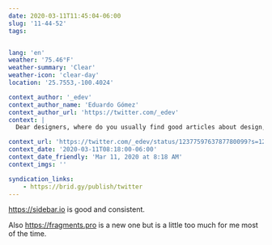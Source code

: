 ```yaml
---
date: 2020-03-11T11:45:04-06:00
slug: '11-44-52'
tags:


lang: 'en'
weather: '75.46°F'
weather-summary: 'Clear'
weather-icon: 'clear-day'
location: '25.7553,-100.4024'

context_author: '_edev'
context_author_name: 'Eduardo Gómez'
context_author_url: 'https://twitter.com/_edev'
context: |
  Dear designers, where do you usually find good articles about design, tools, plugins, inspiration, trends, resources? 🤔 ‪<a href="https://twitter.com/hashtag/design">#design</a>‬ ‪<a href="https://twitter.com/hashtag/designers">#designers</a>‬

context_url: 'https://twitter.com/_edev/status/1237759763787780099?s=12'
context_date: '2020-03-11T08:18:00-06:00'
context_date_friendly: 'Mar 11, 2020 at 8:18 AM'
context_imgs: ''

syndication_links:
    - https://brid.gy/publish/twitter
---
```

https://sidebar.io is good and consistent. 

Also https://fragments.pro is a new one but is a little too much for me most of the time. 